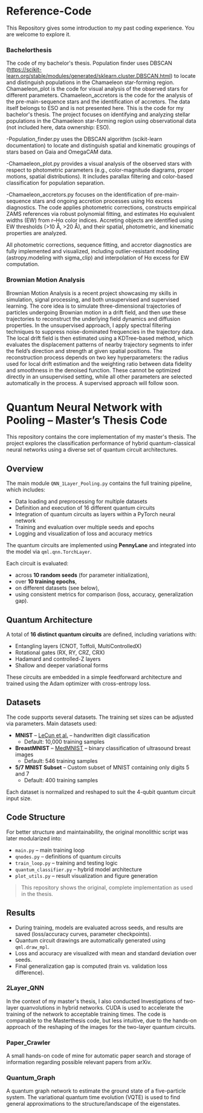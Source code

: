 # Reference-Code
This Repository gives some introduction to my past coding experience. You are welcome to explore it.

### Bachelorthesis ###
The code of my bachelor's thesis. Population finder uses DBSCAN (https://scikit-learn.org/stable/modules/generated/sklearn.cluster.DBSCAN.html) to locate and distinguish populations in the Chamaeleon star-forming region. Chamaeleon_plot is the code for visual analysis of the observed stars for different parameters. Chamaeleon_accretors is the code for the analysis of the pre-main-sequence stars and the identification of accretors. The data itself belongs to ESO and is not presented here.
This is the code for my bachelor's thesis. The project focuses on identifying and analyzing stellar populations in the Chamaeleon star-forming region using observational data (not included here, data ownership: ESO).

-Population_finder.py uses the DBSCAN algorithm (scikit-learn documentation) to locate and distinguish spatial and kinematic groupings of stars based on Gaia and OmegaCAM data.

-Chamaeleon_plot.py provides a visual analysis of the observed stars with respect to photometric parameters (e.g., color-magnitude diagrams, proper motions, spatial distributions). It includes parallax filtering and color-based classification for population separation.

-Chamaeleon_accretors.py focuses on the identification of pre-main-sequence stars and ongoing accretion processes using Hα excess diagnostics. The code applies photometric corrections, constructs empirical ZAMS references via robust polynomial fitting, and estimates Hα equivalent widths (EW) from r–Hα color indices. Accreting objects are identified using EW thresholds (>10 Å, >20 Å), and their spatial, photometric, and kinematic properties are analyzed.

All photometric corrections, sequence fitting, and accretor diagnostics are fully implemented and visualized, including outlier-resistant modeling (astropy.modeling with sigma_clip) and interpolation of Hα excess for EW computation.

### Brownian Motion Analysis ###
Brownian Motion Analysis is a recent project showcasing my skills in simulation, signal processing, and both unsupervised and supervised learning. The core idea is to simulate three-dimensional trajectories of particles undergoing Brownian motion in a drift field, and then use these trajectories to reconstruct the underlying field dynamics and diffusion properties.
In the unsupervised approach, I apply spectral filtering techniques to suppress noise-dominated frequencies in the trajectory data. The local drift field is then estimated using a KDTree-based method, which evaluates the displacement patterns of nearby trajectory segments to infer the field’s direction and strength at given spatial positions. The reconstruction process depends on two key hyperparameters: the radius used for local drift estimation and the weighting ratio between data fidelity and smoothness in the denoised function. These cannot be optimized directly in an unsupervised setting, while all other parameters are selected automatically in the process.
A supervised approach will follow soon.

# Quantum Neural Network with Pooling – Master’s Thesis Code

This repository contains the core implementation of my master's thesis. The project explores the classification performance of hybrid quantum-classical neural networks using a diverse set of quantum circuit architectures.

## Overview

The main module `QNN_1Layer_Pooling.py` contains the full training pipeline, which includes:

- Data loading and preprocessing for multiple datasets
- Definition and execution of 16 different quantum circuits
- Integration of quantum circuits as layers within a PyTorch neural network
- Training and evaluation over multiple seeds and epochs
- Logging and visualization of loss and accuracy metrics

The quantum circuits are implemented using **PennyLane** and integrated into the model via `qml.qnn.TorchLayer`.

Each circuit is evaluated:
- across **10 random seeds** (for parameter initialization),
- over **10 training epochs**,
- on different datasets (see below),
- using consistent metrics for comparison (loss, accuracy, generalization gap).

## Quantum Architecture

A total of **16 distinct quantum circuits** are defined, including variations with:
- Entangling layers (CNOT, Toffoli, MultiControlledX)
- Rotational gates (RX, RY, CRZ, CRX)
- Hadamard and controlled-Z layers
- Shallow and deeper variational forms

These circuits are embedded in a simple feedforward architecture and trained using the Adam optimizer with cross-entropy loss.

## Datasets

The code supports several datasets. The training set sizes can be adjusted via parameters. Main datasets used:

- **MNIST** – [LeCun et al.](http://yann.lecun.com/exdb/mnist) – handwritten digit classification  
  - Default: 10,000 training samples  
- **BreastMNIST** – [MedMNIST](https://medmnist.com/) – binary classification of ultrasound breast images  
  - Default: 546 training samples  
- **5/7 MNIST Subset** – Custom subset of MNIST containing only digits 5 and 7  
  - Default: 400 training samples  

Each dataset is normalized and reshaped to suit the 4-qubit quantum circuit input size.

## Code Structure

For better structure and maintainability, the original monolithic script was later modularized into:

- `main.py` – main training loop
- `qnodes.py` – definitions of quantum circuits
- `train_loop.py` – training and testing logic
- `quantum_classifier.py` – hybrid model architecture
- `plot_utils.py` – result visualization and figure generation

> This repository shows the original, complete implementation as used in the thesis.

## Results

- During training, models are evaluated across seeds, and results are saved (loss/accuracy curves, parameter checkpoints).
- Quantum circuit drawings are automatically generated using `qml.draw_mpl`.
- Loss and accuracy are visualized with mean and standard deviation over seeds.
- Final generalization gap is computed (train vs. validation loss difference).
             
### 2Layer_QNN ###
In the context of my master's thesis, I also conducted Investigations of two-layer quanvolutions in hybrid networks. CUDA is used to accelerate the training of the network to acceptable training times. The code is comparable to the Masterthesis code, but less intuitive, due to the hands-on approach of the reshaping of the images for the two-layer quantum circuits.

### Paper_Crawler ###
A small hands-on code of mine for automatic paper search and storage of information regarding possible relevant papers from arXiv.

### Quantum_Graph ###
A quantum graph network to estimate the ground state of a five-particle system. The variational quantum time evolution (VQTE) is used to find general approximations to the structure/landscape of the eigenstates.
